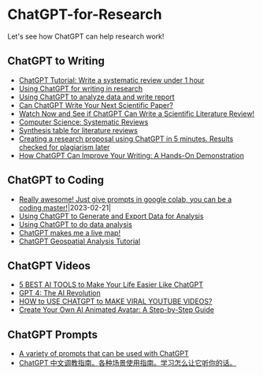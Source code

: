 # ChatGPT-for-Research
Let's see how ChatGPT can help research work!

## ChatGPT to Writing
- [ChatGPT Tutorial: Write a systematic review under 1 hour](https://youtu.be/RgzBIQfi1nI)
- [Using ChatGPT for writing in research](https://youtu.be/tEdM9e_ycFU)
- [Using ChatGPT to analyze data and write report](https://youtu.be/EI7Anh79oa0)
- [Can ChatGPT Write Your Next Scientific Paper?](https://youtu.be/wnGPt030IG4)
- [Watch Now and See if ChatGPT Can Write a Scientific Literature Review!](https://youtu.be/B9m-aV51Xdo)
- [Computer Science: Systematic Reviews](https://guides.library.unr.edu/c.php?g=51145&p=7853775#:~:text=A%20systematic%20review%2C%20however%2C%20is,unbiased%20and%20well%2Ddocumented%20manner.)
- [Synthesis table for literature reviews](https://youtu.be/WG6uKQjOhaU)
- [Creating a research proposal using ChatGPT in 5 minutes. Results checked for plagiarism later](https://youtu.be/dPIkvjFnTkw)
- [How ChatGPT Can Improve Your Writing: A Hands-On Demonstration](https://youtu.be/lSpT87IdFoE)

## ChatGPT to Coding
- [Really awesome! Just give prompts in google colab, you can be a coding master!](https://copilot.naklecha.com/)|2023-02-21|
- [Using ChatGPT to Generate and Export Data for Analysis](https://youtu.be/kcehSSwGABE)
- [Using ChatGPT to do data analysis](https://www.youtube.com/watch?v=Dw0irOIJYnA)
- [ChatGPT makes me a live map!](https://www.youtube.com/watch?v=iNHQgLw7qZc)
- [ChatGPT Geospatial Analysis Tutorial](https://www.youtube.com/watch?v=QDf-zc81NSE)

## ChatGPT Videos
- [5 BEST AI TOOLS to Make Your Life Easier Like ChatGPT](https://www.youtube.com/watch?v=iawOF5ZmrVc)
- [GPT 4: The AI Revolution](https://www.youtube.com/watch?v=DnKZHShdQr0)
- [HOW to USE CHATGPT to MAKE VIRAL YOUTUBE VIDEOS?](https://www.youtube.com/watch?v=BdzRhpQQ6y)
- [Create Your Own AI Animated Avatar: A Step-by-Step Guide](https://www.youtube.com/watch?v=V2efVSXSlqc)

## ChatGPT Prompts
- [A variety of prompts that can be used with ChatGPT](https://github.com/f/awesome-chatgpt-prompts)
- [ChatGPT 中文调教指南。各种场景使用指南。学习怎么让它听你的话。](https://github.com/PlexPt/awesome-chatgpt-prompts-zh)

